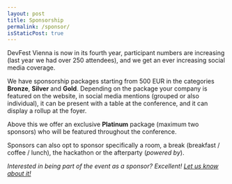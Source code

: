 ```yaml
---
layout: post
title: Sponsorship
permalink: /sponsor/
isStaticPost: true
---
```


DevFest Vienna is now in its fourth year, participant numbers are increasing (last year we had over 250 attendees), and we get an ever increasing social media coverage.

We have sponsorship packages starting from 500 EUR in the categories **Bronze**, **Silver** and **Gold**.
Depending on the package your company is featured on the website, in social media mentions (grouped or also individual), it can be present with a table at the conference, and it can display a rollup at the foyer.

Above this we offer an exclusive **Platinum** package (maximum two sponsors) who will be featured throughout the conference.

Sponsors can also opt to sponsor specifically a room, a break (breakfast / coffee / lunch), the hackathon or the afterparty (_powered by_).

_Interested in being part of the event as a sponsor? Excellent! [Let us know about it!](mailto:team@devfest.at)_

<img class="img-responsive feature-image" src="{{ site.baseurl }}/img/posts/sponsor.jpg" style="display:none">
